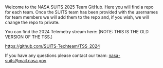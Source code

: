 Welcome to the NASA SUITS 2025 Team GitHub. Here you will find a repo for each team. Once the SUITS team has been provided with the usernames for team members we will add them to the repo and, if you wish, we will change the repo to private.

You can find the 2024 Telemetry stream here: (NOTE: THIS IS THE OLD VERSION OF THE TSS.)

https://github.com/SUITS-Techteam/TSS_2024

If you have any questions please contact our team: nasa-suits@mail.nasa.gov
